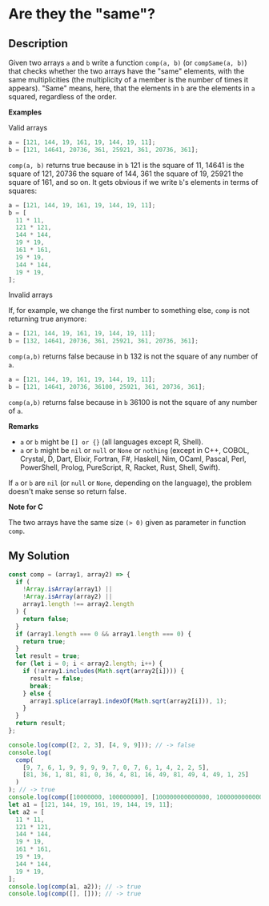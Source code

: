 # Are they the "same"?

## Description

Given two arrays `a` and `b` write a function `comp(a, b)` (or `compSame(a, b)`) that checks whether the two arrays have the "same" elements, with the same multiplicities (the multiplicity of a member is the number of times it appears). "Same" means, here, that the elements in `b` are the elements in `a` squared, regardless of the order.

**Examples**

Valid arrays

```js
a = [121, 144, 19, 161, 19, 144, 19, 11];
b = [121, 14641, 20736, 361, 25921, 361, 20736, 361];
```

`comp(a, b)` returns true because in `b` 121 is the square of 11, 14641 is the square of 121, 20736 the square of 144, 361 the square of 19, 25921 the square of 161, and so on. It gets obvious if we write `b`'s elements in terms of squares:

```js
a = [121, 144, 19, 161, 19, 144, 19, 11];
b = [
  11 * 11,
  121 * 121,
  144 * 144,
  19 * 19,
  161 * 161,
  19 * 19,
  144 * 144,
  19 * 19,
];
```

Invalid arrays

If, for example, we change the first number to something else, `comp` is not returning true anymore:

```js
a = [121, 144, 19, 161, 19, 144, 19, 11];
b = [132, 14641, 20736, 361, 25921, 361, 20736, 361];
```

`comp(a,b)` returns false because in b 132 is not the square of any number of `a`.

```js
a = [121, 144, 19, 161, 19, 144, 19, 11];
b = [121, 14641, 20736, 36100, 25921, 361, 20736, 361];
```

`comp(a,b)` returns false because in `b` 36100 is not the square of any number of `a`.

**Remarks**

- `a` or `b` might be `[] or {}` (all languages except R, Shell).
- `a` or `b` might be `nil` or `null` or `None` or `nothing` (except in C++, COBOL, Crystal, D, Dart, Elixir, Fortran, F#, Haskell, Nim, OCaml, Pascal, Perl, PowerShell, Prolog, PureScript, R, Racket, Rust, Shell, Swift).

If `a` or `b` are `nil` (or `null` or `None`, depending on the language), the problem doesn't make sense so return false.

**Note for C**

The two arrays have the same size `(> 0)` given as parameter in function `comp`.

## My Solution

```js
const comp = (array1, array2) => {
  if (
    !Array.isArray(array1) ||
    !Array.isArray(array2) ||
    array1.length !== array2.length
  ) {
    return false;
  }
  if (array1.length === 0 && array1.length === 0) {
    return true;
  }
  let result = true;
  for (let i = 0; i < array2.length; i++) {
    if (!array1.includes(Math.sqrt(array2[i]))) {
      result = false;
      break;
    } else {
      array1.splice(array1.indexOf(Math.sqrt(array2[i])), 1);
    }
  }
  return result;
};

console.log(comp([2, 2, 3], [4, 9, 9])); // -> false
console.log(
  comp(
    [9, 7, 6, 1, 9, 9, 9, 9, 7, 0, 7, 6, 1, 4, 2, 2, 5],
    [81, 36, 1, 81, 81, 0, 36, 4, 81, 16, 49, 81, 49, 4, 49, 1, 25]
  )
); // -> true
console.log(comp([10000000, 100000000], [100000000000000, 10000000000000000])); // -> true
let a1 = [121, 144, 19, 161, 19, 144, 19, 11];
let a2 = [
  11 * 11,
  121 * 121,
  144 * 144,
  19 * 19,
  161 * 161,
  19 * 19,
  144 * 144,
  19 * 19,
];
console.log(comp(a1, a2)); // -> true
console.log(comp([], [])); // -> true
```
